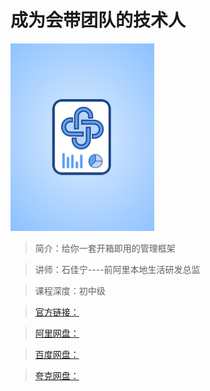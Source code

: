 # 成为会带团队的技术人

![img](../../assets/CioPOWGRvzKARR6AAAEhhPEFETs253.png)

> 简介：给你一套开箱即用的管理框架

> 讲师：石佳宁----前阿里本地生活研发总监

> 课程深度：初中级

> [官方链接：]()

> [阿里网盘：]()

> [百度网盘：]()

> [夸克网盘：]()
